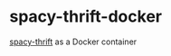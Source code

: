 # spacy-thrift-docker

[spacy-thrift](https://github.com/turbolent/spacy-thrift) as a Docker container 
